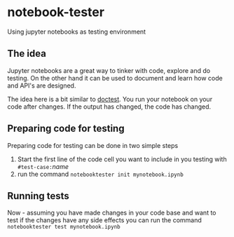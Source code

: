 # notebook-tester
Using jupyter notebooks as testing environment

## The idea

Jupyter notebooks are a great way to tinker with code, explore and do testing. On the other hand it can be used
to document and learn how code and API's are designed.

The idea here is a bit similar to [doctest](https://docs.python.org/3/library/doctest.html). You run your notebook
on your code after changes. If the output has changed, the code has changed.

## Preparing code for testing

Preparing code for testing can be done in two simple steps
1. Start the first line of the code cell you want to include in you testing with `#test-case:`*name*
2. run the command `notebooktester init mynotebook.ipynb`

## Running tests

Now - assuming you have made changes in your code base and want to test if the changes have any side effects you can run 
the command `notebooktester test mynotebook.ipynb`


